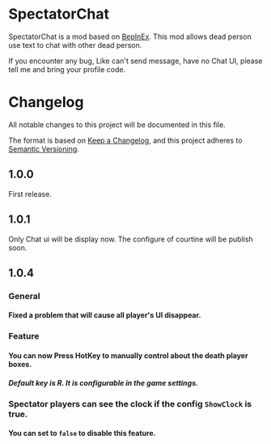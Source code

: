 # SpectatorChat

SpectatorChat is a mod based on [BepInEx](https://github.com/BepInEx/BepInEx). This mod allows dead person use text to chat with other dead person.

If you encounter any bug, Like can't send message, have no Chat UI, please tell me and bring your profile code.

# Changelog

All notable changes to this project will be documented in this file.

The format is based on [Keep a Changelog](https://keepachangelog.com/en/1.0.0/),
and this project adheres to [Semantic Versioning](https://semver.org/spec/v2.0.0.html).

## 1.0.0

First release.

## 1.0.1

Only Chat ui will be display now.
The configure of courtine will be publish soon.

## 1.0.4

### General

#### Fixed a problem that will cause all player's UI disappear.

### Feature

#### You can now Press HotKey to manually control about the death player boxes.
##### Default key is R. It is configurable in the game settings.

### Spectator players can see the clock if the config `ShowClock` is true.
#### You can set to `false` to disable this feature.
